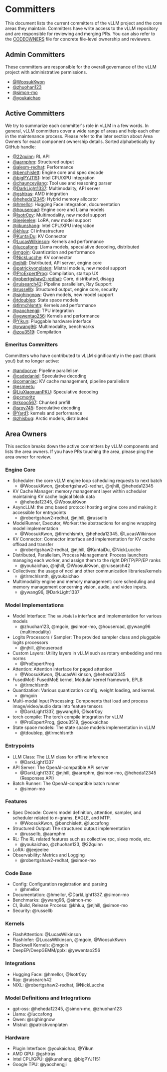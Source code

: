 # Committers

This document lists the current committers of the vLLM project and the core areas they maintain.
Committers have write access to the vLLM repository and are responsible for reviewing and merging PRs.
You can also refer to the [CODEOWNERS](https://github.com/vllm-project/vllm/blob/main/.github/CODEOWNERS) file for concrete file-level ownership and reviewers.

## Admin Committers

These committers are responsible for the overall governance of the vLLM project with administrative permissions.

- [@WoosukKwon](https://github.com/WoosukKwon)
- [@zhuohan123](https://github.com/zhuohan123)
- [@simon-mo](https://github.com/simon-mo)
- [@youkaichao](https://github.com/youkaichao)

## Active Committers

We try to summarize each committer's role in vLLM in a few words. In general, vLLM committers cover a wide range of areas and help each other in the maintenance process.
Please refer to the later section about Area Owners for exact component ownership details.
Sorted alphabetically by GitHub handle:

- [@22quinn](https://github.com/22quinn): RL API
- [@aarnphm](https://github.com/aarnphm): Structured output
- [@alexm-redhat](https://github.com/alexm-redhat): Performance
- [@benchislett](https://github.com/benchislett): Engine core and spec decode
- [@bigPYJ1151](https://github.com/bigPYJ1151): Intel CPU/XPU integration
- [@chaunceyjiang](https://github.com/chaunceyjiang): Tool use and reasoning parser
- [@DarkLight1337](https://github.com/DarkLight1337): Multimodality, API server
- [@gshtras](https://github.com/gshtras): AMD integration
- [@heheda12345](https://github.com/heheda12345): Hybrid memory allocator
- [@hmellor](https://github.com/hmellor): Hugging Face integration, documentation
- [@houseroad](https://github.com/houseroad): Engine core and Llama models
- [@Isotr0py](https://github.com/Isotr0py): Multimodality, new model support
- [@jeejeelee](https://github.com/jeejeelee): LoRA, new model support
- [@jikunshang](https://github.com/jikunshang): Intel CPU/XPU integration
- [@khluu](https://github.com/khluu): CI infrastructure
- [@KuntaiDu](https://github.com/KuntaiDu): KV Connector
- [@LucasWilkinson](https://github.com/LucasWilkinson): Kernels and performance
- [@luccafong](https://github.com/luccafong): Llama models, speculative decoding, distributed
- [@mgoin](https://github.com/mgoin): Quantization and performance
- [@NickLucche](https://github.com/NickLucche): KV connector
- [@njhill](https://github.com/njhill): Distributed, API server, engine core
- [@patrickvonplaten](https://github.com/patrickvonplaten): Mistral models, new model support
- [@ProExpertProg](https://github.com/ProExpertProg): Compilation, startup UX
- [@robertgshaw2-redhat](https://github.com/robertgshaw2-redhat): Core, distributed, disagg
- [@ruisearch42](https://github.com/ruisearch42): Pipeline parallelism, Ray Support
- [@russellb](https://github.com/russellb): Structured output, engine core, security
- [@sighingnow](https://github.com/sighingnow): Qwen models, new model support
- [@tdoublep](https://github.com/tdoublep): State space models
- [@tlrmchlsmth](https://github.com/tlrmchlsmth): Kernels and performance
- [@yaochengji](https://github.com/yaochengji): TPU integration
- [@yewentao256](https://github.com/yewentao256): Kernels and performance
- [@Yikun](https://github.com/Yikun): Pluggable hardware interface
- [@ywang96](https://github.com/ywang96): Multimodality, benchmarks
- [@zou3519](https://github.com/zou3519): Compilation

### Emeritus Committers

Committers who have contributed to vLLM significantly in the past (thank you!) but no longer active:

- [@andoorve](https://github.com/andoorve): Pipeline parallelism
- [@cadedaniel](https://github.com/cadedaniel): Speculative decoding
- [@comaniac](https://github.com/comaniac): KV cache management, pipeline parallelism
- [@esmeetu](https://github.com/esmeetu)
- [@LiuXiaoxuanPKU](https://github.com/LiuXiaoxuanPKU): Speculative decoding
- [@pcmoritz](https://github.com/pcmoritz)
- [@rkooo567](https://github.com/rkooo567): Chunked prefill
- [@sroy745](https://github.com/sroy745): Speculative decoding
- [@Yard1](https://github.com/Yard1): kernels and performance
- [@zhisbug](https://github.com/zhisbug): Arctic models, distributed

## Area Owners

This section breaks down the active committers by vLLM components and lists the area owners.
If you have PRs touching the area, please ping the area owner for review.

### Engine Core

- Scheduler: the core vLLM engine loop scheduling requests to next batch
  - @WoosukKwon, @robertgshaw2-redhat, @njhill, @heheda12345
- KV Cache Manager: memory management layer within scheduler maintaining KV cache logical block data
  - @heheda12345, @WoosukKwon
- AsyncLLM: the zmq based protocol hosting engine core and making it accessible for entrypoints
  - @robertgshaw2-redhat, @njhill, @russellb
- ModelRunner, Executor, Worker: the abstractions for engine wrapping model implementation
  - @WoosukKwon, @tlrmchlsmth, @heheda12345, @LucasWilkinson
- KV Connector: Connector interface and implementation for KV cache offload and transfer
  - @robertgshaw2-redhat, @njhill, @KuntaiDu, @NickLucche
- Distributed, Parallelism, Process Management: Process launchers managing each worker, and assign them to the right DP/TP/PP/EP ranks
  - @youkaichao, @njhill, @WoosukKwon, @ruisearch42
- Collectives: the usage of nccl and other communication libraries/kernels
  - @tlrmchlsmth, @youkaichao
- Multimodality engine and memory management: core scheduling and memory management concerning vision, audio, and video inputs.
  - @ywang96, @DarkLight1337

### Model Implementations

- Model Interface: The `nn.Module` interface and implementation for various models
  - @zhuohan123, @mgoin, @simon-mo, @houseroad, @ywang96 (multimodality)
- Logits Processors / Sampler: The provided sampler class and pluggable logits processors
  - @njhill, @houseroad
- Custom Layers: Utility layers in vLLM such as rotary embedding and rms norms
  - @ProExpertProg
- Attention: Attention interface for paged attention
  - @WoosukKwon, @LucasWilkinson, @heheda12345
- FusedMoE: FusedMoE kernel, Modular kernel framework, EPLB
  - @tlrmchlsmth
- Quantization: Various quantization config, weight loading, and kernel.
  - @mgoin
- Multi-modal Input Processing: Components that load and process image/video/audio data into feature tensors
  - @DarkLight1337, @ywang96, @Isotr0py
- torch compile: The torch compile integration for vLLM
  - @ProExpertProg, @zou3519, @youkaichao
- State space models: The state space models implementation in vLLM
  - @tdoublep, @tlrmchlsmth

### Entrypoints

- LLM Class: The LLM class for offline inference
  - @DarkLight1337
- API Server: The OpenAI-compatible API server
  - @DarkLight1337, @njhill, @aarnphm, @simon-mo, @heheda12345 (Responses API)
- Batch Runner: The OpenAI-compatible batch runner
  - @simon-mo

### Features

- Spec Decode: Covers model definition, attention, sampler, and scheduler related to n-grams, EAGLE, and MTP.
  - @WoosukKwon, @benchislett, @luccafong
- Structured Output: The structured output implementation
  - @russellb, @aarnphm
- RL: The RL related features such as collective rpc, sleep mode, etc.
  - @youkaichao, @zhuohan123, @22quinn
- LoRA: @jeejeelee
- Observability: Metrics and Logging
  - @robertgshaw2-redhat, @simon-mo

### Code Base

- Config: Configuration registration and parsing
  - @hmellor
- Documentation: @hmellor, @DarkLight1337, @simon-mo
- Benchmarks: @ywang96, @simon-mo
- CI, Build, Release Process: @khluu, @njhill, @simon-mo
- Security: @russellb

### Kernels

- FlashAttention: @LucasWilkinson
- FlashInfer: @LucasWilkinson, @mgoin, @WoosukKwon
- Blackwell Kernels: @mgoin
- DeepEP/DeepGEMM/pplx: @yewentao256

### Integrations

- Hugging Face: @hmellor, @Isotr0py
- Ray: @ruisearch42
- NIXL: @robertgshaw2-redhat, @NickLucche

### Model Definitions and Integrations

- gpt-oss: @heheda12345, @simon-mo, @zhuohan123
- Llama: @luccafong
- Qwen: @sighingnow
- Mistral: @patrickvonplaten

### Hardware

- Plugin Interface: @youkaichao, @Yikun
- AMD GPU: @gshtras
- Intel CPU/GPU: @jikunshang, @bigPYJ1151
- Google TPU: @yaochengji
